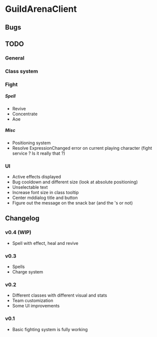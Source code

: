 # GuildArenaClient

## Bugs

## TODO

### General

### Class system

### Fight

##### Spell
* Revive
* Concentrate
* Aoe

##### Misc
* Positioning system
* Resolve ExpressionChanged error on current playing character (fight service ? Is it really that ?)

### UI
* Active effects displayed
* Bug cooldown and different size (look at absolute positioning)
* Unselectable text
* Increase font size in class tooltip
* Center mddialog title and button
* Figure out the message on the snack bar (and the 's or not)

## Changelog

### v0.4 (WIP)
* Spell with effect, heal and revive

### v0.3
* Spells
* Charge system

### v0.2
* Different classes with different visual and stats
* Team customization
* Some UI improvements

### v0.1
* Basic fighting system is fully working
